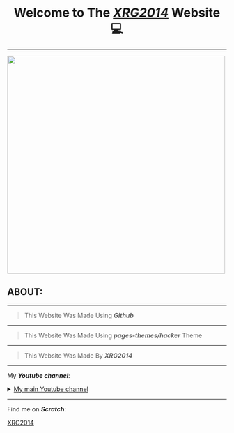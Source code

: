 <h1 align="center"><b> Welcome to The <a href="{{ '/' | relative_url }}"><i>XRG2014</i></a> Website &#128187; </b></h1>

___

<img width="500" height="500" src="{{ '/assets/images/Favicon.png' | relative_url }}">

<div id="about">
<h2><b>ABOUT:</b></h2>
</div>

___

> This Website Was Made Using **_Github_**

___

> This Website Was Made Using **_pages-themes/hacker_** Theme

___

> This Website Was Made By **_XRG2014_**

___

My **_Youtube channel_**:

<details closed>
<summary><a href="https://www.youtube.com/channel/UCNLYKQvHtclDzZUokODLZAg" target="_blank">My main Youtube channel</a></summary>
<br>

<a href="https://www.youtube.com/watch?v=HYiFt8Y14PE" target="_blank"><img src="https://img.youtube.com/vi/HYiFt8Y14PE/0.jpg"/></a>

</details>

___

Find me on <b><i>Scratch</i></b>:

<a href="https://scratch.mit.edu/users/XRG2014/">XRG2014</a>
